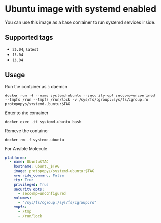 # Ubuntu image with systemd enabled

You can use this image as a base container to run systemd services inside.

## Supported tags
 - `20.04`, `latest`
 - `18.04`
 - `16.04`

## Usage

Run the container as a daemon

`docker run -d --name systemd-ubuntu --security-opt seccomp=unconfined --tmpfs /run --tmpfs /run/lock -v /sys/fs/cgroup:/sys/fs/cgroup:ro protopopys/systemd-ubuntu:$TAG`

Enter to the container

`docker exec -it systemd-ubuntu bash`

Remove the container

`docker rm -f systemd-ubuntu`

For Ansible Molecule

```yaml
platforms:
  - name: Ubuntu$TAG
    hostname: ubuntu_$TAG
    image: protopopys/systemd-ubuntu:$TAG
    override_command: False
    tty: True
    privileged: True
    security_opts:
      - seccomp=unconfigured
    volumes:
      - "/sys/fs/cgroup:/sys/fs/cgroup:ro"
    tmpfs:
      - /tmp
      - /run/lock
```